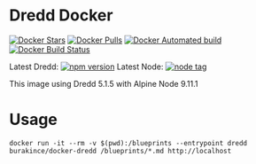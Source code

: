 # Dredd Docker

[![Docker Stars](https://img.shields.io/docker/stars/burakince/docker-dredd.svg)](https://hub.docker.com/r/burakince/docker-dredd/) [![Docker Pulls](https://img.shields.io/docker/pulls/burakince/docker-dredd.svg)](https://hub.docker.com/r/burakince/docker-dredd/) [![Docker Automated build](https://img.shields.io/docker/automated/burakince/docker-dredd.svg)](https://hub.docker.com/r/burakince/docker-dredd/) [![Docker Build Status](https://img.shields.io/docker/build/burakince/docker-dredd.svg)](https://hub.docker.com/r/burakince/docker-dredd/)

Latest Dredd: [![npm version](https://badge.fury.io/js/dredd.svg)](https://www.npmjs.com/package/dredd)
Latest Node: [![node tag](https://img.shields.io/github/tag/nodejs/node.svg)](https://github.com/nodejs/node)

This image using Dredd 5.1.5 with Alpine Node 9.11.1

# Usage

```
docker run -it --rm -v $(pwd):/blueprints --entrypoint dredd burakince/docker-dredd /blueprints/*.md http://localhost
```
